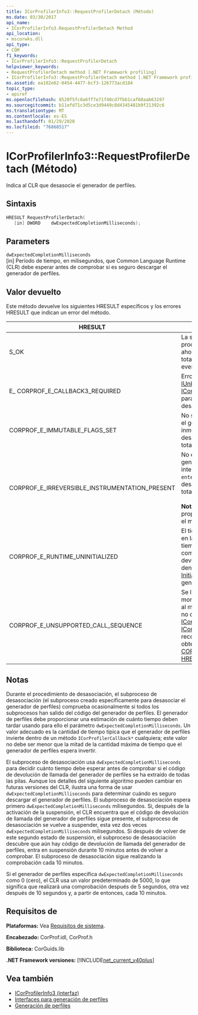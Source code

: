 ```yaml
---
title: ICorProfilerInfo3::RequestProfilerDetach (Método)
ms.date: 03/30/2017
api_name:
- ICorProfilerInfo3.RequestProfilerDetach Method
api_location:
- mscorwks.dll
api_type:
- COM
f1_keywords:
- ICorProfilerInfo3::RequestProfilerDetach
helpviewer_keywords:
- RequestProfilerDetach method [.NET Framework profiling]
- ICorProfilerInfo3::RequestProfilerDetach method [.NET Framework profiling]
ms.assetid: ea102e62-0454-4477-bcf3-126773acd184
topic_type:
- apiref
ms.openlocfilehash: 8520f5fc0a6ff7e71f40cd7fbb1caf68aab63197
ms.sourcegitcommit: b11efd71c3d5ce3d9449c8d4345481b9f21392c6
ms.translationtype: MT
ms.contentlocale: es-ES
ms.lasthandoff: 01/29/2020
ms.locfileid: "76868517"
---
```

# <a name="icorprofilerinfo3requestprofilerdetach-method"></a>ICorProfilerInfo3::RequestProfilerDetach (Método)
Indica al CLR que desasocie el generador de perfiles.  
  
## <a name="syntax"></a>Sintaxis  
  
```cpp  
HRESULT RequestProfilerDetach(  
   [in] DWORD    dwExpectedCompletionMilliseconds);  
```  
  
## <a name="parameters"></a>Parameters  
 `dwExpectedCompletionMilliseconds`  
 [in] Período de tiempo, en milisegundos, que Common Language Runtime (CLR) debe esperar antes de comprobar si es seguro descargar el generador de perfiles.  
  
## <a name="return-value"></a>Valor devuelto  
 Este método devuelve los siguientes HRESULT específicos y los errores HRESULT que indican un error del método.  
  
|HRESULT|Descripción|  
|-------------|-----------------|  
|S_OK|La solicitud de desasociación es válida y el procedimiento de desasociación continuará ahora en otro subproceso. Una vez completada totalmente la desasociación, se genera un evento `ProfilerDetachSucceeded`.|  
|E_ CORPROF_E_CALLBACK3_REQUIRED|Error del generador de perfiles en un intento [IUnknown:: QueryInterface](/windows/win32/api/unknwn/nf-unknwn-iunknown-queryinterface(q)) de la interfaz [ICorProfilerCallback3](icorprofilercallback3-interface.md) , que debe implementar para admitir la operación de desasociación. La desasociación no se intentó.|  
|CORPROF_E_IMMUTABLE_FLAGS_SET|No se puede realizar la desasociación porque el generador de perfiles establece marcas inmutables en el inicio. No se intentó la desasociación; el generador de perfiles sigue totalmente asociado.|  
|CORPROF_E_IRREVERSIBLE_INSTRUMENTATION_PRESENT|No es posible la desasociación porque el generador de perfiles usó código del lenguaje intermedio de Microsoft (MSIL) o insertado `enter`/enlaces `leave`. No se intentó la desasociación; el generador de perfiles sigue totalmente asociado.<br /><br /> **Nota:** MSIL instrumentado es el código que proporciona el generador de perfiles mediante el método [SetILFunctionBody (](icorprofilerinfo-setilfunctionbody-method.md) .|  
|CORPROF_E_RUNTIME_UNINITIALIZED|El tiempo de ejecución no se ha inicializado aún en la aplicación administrada. (Es decir, el tiempo de ejecución no se ha cargado completamente). Este código de error se puede devolver cuando se solicita la desasociación dentro del método [ICorProfilerCallback:: Initialize](icorprofilercallback-initialize-method.md) de la devolución de llamada del generador de perfiles.|  
|CORPROF_E_UNSUPPORTED_CALL_SEQUENCE|Se llamó a `RequestProfilerDetach` en un momento no permitido. Esto sucede si se llama al método en un subproceso administrado pero no desde dentro de un método [ICorProfilerCallback](icorprofilercallback-interface.md) o desde un método [ICorProfilerCallback](icorprofilercallback-interface.md) que no puede tolerar una recolección de elementos no utilizados. Para obtener más información, vea [CORPROF_E_UNSUPPORTED_CALL_SEQUENCE HRESULT](corprof-e-unsupported-call-sequence-hresult.md).|  
  
## <a name="remarks"></a>Notas  
 Durante el procedimiento de desasociación, el subproceso de desasociación (el subproceso creado específicamente para desasociar el generador de perfiles) comprueba ocasionalmente si todos los subprocesos han salido del código del generador de perfiles. El generador de perfiles debe proporcionar una estimación de cuánto tiempo deben tardar usando para ello el parámetro `dwExpectedCompletionMilliseconds`. Un valor adecuado es la cantidad de tiempo típica que el generador de perfiles invierte dentro de un método `ICorProfilerCallback*` cualquiera; este valor no debe ser menor que la mitad de la cantidad máxima de tiempo que el generador de perfiles espera invertir.  
  
 El subproceso de desasociación usa `dwExpectedCompletionMilliseconds` para decidir cuánto tiempo debe esperar antes de comprobar si el código de devolución de llamada del generador de perfiles se ha extraído de todas las pilas. Aunque los detalles del siguiente algoritmo pueden cambiar en futuras versiones del CLR, ilustra una forma de usar `dwExpectedCompletionMilliseconds` para determinar cuándo es seguro descargar el generador de perfiles. El subproceso de desasociación espera primero `dwExpectedCompletionMilliseconds` milisegundos. Si, después de la activación de la suspensión, el CLR encuentra que el código de devolución de llamada del generador de perfiles sigue presente, el subproceso de desasociación se vuelve a suspender, esta vez dos veces `dwExpectedCompletionMilliseconds` milisegundos. Si después de volver de este segundo estado de suspensión, el subproceso de desasociación descubre que aún hay código de devolución de llamada del generador de perfiles, entra en suspensión durante 10 minutos antes de volver a comprobar. El subproceso de desasociación sigue realizando la comprobación cada 10 minutos.  
  
 Si el generador de perfiles especifica `dwExpectedCompletionMilliseconds` como 0 (cero), el CLR usa un valor predeterminado de 5000, lo que significa que realizará una comprobación después de 5 segundos, otra vez después de 10 segundos y, a partir de entonces, cada 10 minutos.  
  
## <a name="requirements"></a>Requisitos de  
 **Plataformas:** Vea [Requisitos de sistema](../../../../docs/framework/get-started/system-requirements.md).  
  
 **Encabezado:** CorProf.idl, CorProf.h  
  
 **Biblioteca:** CorGuids.lib  
  
 **.NET Framework versiones:** [!INCLUDE[net_current_v40plus](../../../../includes/net-current-v40plus-md.md)]  
  
## <a name="see-also"></a>Vea también

- [ICorProfilerInfo3 (interfaz)](icorprofilerinfo3-interface.md)
- [Interfaces para generación de perfiles](profiling-interfaces.md)
- [Generación de perfiles](index.md)
